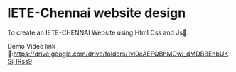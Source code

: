 # IETE-Chennai website design
To create an IETE-CHENNAI Website using Html Css and Js🚀.

Demo Video link 🔗:https://drive.google.com/drive/folders/1vl0eAEFQBhMCwi_dMDBBEnbUKSjHRss9
